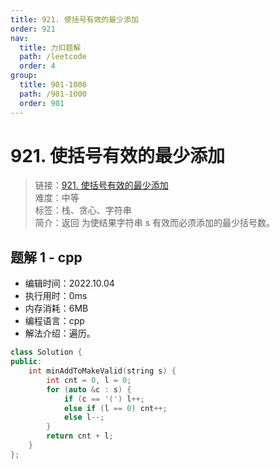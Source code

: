 ```yaml
---
title: 921. 使括号有效的最少添加
order: 921
nav:
  title: 力扣题解
  path: /leetcode
  order: 4
group:
  title: 901-1000
  path: /901-1000
  order: 901
---
```


# 921. 使括号有效的最少添加

> 链接：[921. 使括号有效的最少添加](https://leetcode.cn/problems/minimum-add-to-make-parentheses-valid/)  
> 难度：中等  
> 标签：栈、贪心、字符串  
> 简介：返回 为使结果字符串 s 有效而必须添加的最少括号数。

## 题解 1 - cpp

- 编辑时间：2022.10.04
- 执行用时：0ms
- 内存消耗：6MB
- 编程语言：cpp
- 解法介绍：遍历。

```cpp
class Solution {
public:
    int minAddToMakeValid(string s) {
        int cnt = 0, l = 0;
        for (auto &c : s) {
            if (c == '(') l++;
            else if (l == 0) cnt++;
            else l--;
        }
        return cnt + l;
    }
};
```
